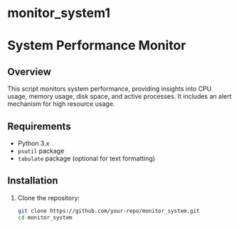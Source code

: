 # monitor_system1
 
# System Performance Monitor

## Overview
This script monitors system performance, providing insights into CPU usage, memory usage, disk space, and active processes. It includes an alert mechanism for high resource usage.

## Requirements
- Python 3.x
- `psutil` package
- `tabulate` package (optional for text formatting)

## Installation
1. Clone the repository:
   ```bash
   git clone https://github.com/your-repo/monitor_system.git
   cd monitor_system
